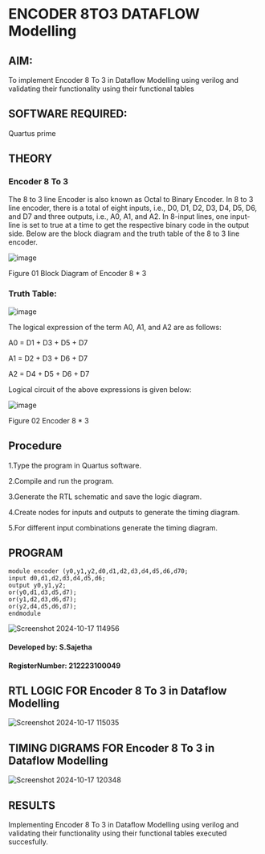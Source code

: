 # ENCODER 8TO3 DATAFLOW Modelling

## AIM:

To implement  Encoder 8 To 3 in Dataflow Modelling using verilog and validating their functionality using their functional tables

## SOFTWARE REQUIRED:

Quartus prime

## THEORY
### Encoder 8 To 3

The 8 to 3 line Encoder is also known as Octal to Binary Encoder. In 8 to 3 line encoder, there is a total of eight inputs, i.e., D0, D1, D2, D3, D4, D5, D6, and D7 and three outputs, i.e., A0, A1, and A2. In 8-input lines, one input-line is set to true at a time to get the respective binary code in the output side. Below are the block diagram and the truth table of the 8 to 3 line encoder.

![image](https://github.com/naavaneetha/ENCODER8TO3DATAFLOW/assets/154305477/0bc242c1-eb9e-4c47-afe5-30428470efc3)

Figure 01  Block Diagram of Encoder 8 * 3

### Truth Table:

![image](https://github.com/naavaneetha/ENCODER8TO3DATAFLOW/assets/154305477/35496b14-ae6e-4cd1-9abd-d6736b576575)

The logical expression of the term A0, A1, and A2 are as follows:

A0 = D1 + D3 + D5 + D7

A1 = D2 + D3 + D6 + D7

A2 = D4 + D5 + D6 + D7

Logical circuit of the above expressions is given below:

![image](https://github.com/naavaneetha/ENCODER8TO3DATAFLOW/assets/154305477/95acaee6-c873-4c75-89eb-ef09fb158053)

Figure 02  Encoder 8 * 3

## Procedure

1.Type the program in Quartus software.

2.Compile and run the program.

3.Generate the RTL schematic and save the logic diagram.

4.Create nodes for inputs and outputs to generate the timing diagram.

5.For different input combinations generate the timing diagram.

## PROGRAM

```
module encoder (y0,y1,y2,d0,d1,d2,d3,d4,d5,d6,d70;
input d0,d1,d2,d3,d4,d5,d6;
output y0,y1,y2;
or(y0,d1,d3,d5,d7);
or(y1,d2,d3,d6,d7);
or(y2,d4,d5,d6,d7);
endmodule
```


![Screenshot 2024-10-17 114956](https://github.com/user-attachments/assets/0015f546-6054-4a6a-bee9-01bcf16233da)

#### Developed by: S.Sajetha
#### RegisterNumber: 212223100049

## RTL LOGIC FOR Encoder 8 To 3 in Dataflow Modelling

![Screenshot 2024-10-17 115035](https://github.com/user-attachments/assets/bff5fb94-d3e0-4ff9-8b33-11575f8e6409)

## TIMING DIGRAMS FOR Encoder 8 To 3 in Dataflow Modelling
![Screenshot 2024-10-17 120348](https://github.com/user-attachments/assets/919d9abb-06af-466d-9e1e-e6d1c78544fa)

## RESULTS

Implementing Encoder 8 To 3 in Dataflow Modelling using verilog and validating their functionality using their functional tables executed succesfully.


